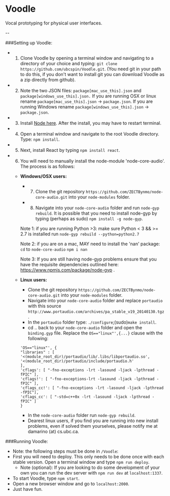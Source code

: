 # Voodle
Vocal prototyping for physical user interfaces.

--

###Setting up Voodle:
* 1. Clone Voodle by opening a terminal window and navigating to a directory of your choice and typing: `git clone https://github.com/ubcspin/Voodle.git`. (You need git in your path to do this, if you don't want to install git you can download Voodle as a zip directly from github).
* 2. Note the two JSON files: `package[mac_use_this].json` and `package[windows_use_this].json.` If you are running OSX or linux rename `package[mac_use_this].json` -> `package.json`. If you are running Windows rename `package[windows_use_this].json` -> `package.json`. 
* 3. Install [Node here](https://nodejs.org/en/). After the install, you may have to restart terminal.
* 4. Open a terminal window and navigate to the root Voodle directory. Type: `npm install`.
* 5. Next, install React by typing `npm install react`.
 
* 6. You will need to manually install the node-module 'node-core-audio'. The process is as follows:


	* **Windows/OSX users:**
		* 7. Clone the git repository `https://github.com/ZECTBynmo/node-core-audio.git` into your `node-modules` folder.

		* 8. Navigate into your `node-core-audio` folder and run `node-gyp rebuild`. It is possible that you need to install node-gyp by typing (perhaps as sudo) `npm install -g node-gyp`.


		Note 1: if you are running Python >3:
		make sure Python < 3 && >= 2.7 is installed
			run `node-gyp rebuild --python=python2.7`

		Note 2: if you are on a mac, MAY need to install the 'nan' package:
			`cd` to `node-core-audio`
			`npm i nan`

		Note 3: If you are still having node-gyp problems ensure that you have the requisite dependencies outlined here: https://www.npmjs.com/package/node-gyp .
	* **Linux users:**
		* Clone the git repository `https://github.com/ZECTBynmo/node-core-audio.git` into your `node-modules` folder.
		* Navigate into your `node-core-audio` folder and replace `portaudio` with this source `http://www.portaudio.com/archives/pa_stable_v19_20140130.tgz`.
		* In the `portaudio` folder type: `./configure`;(sudo)`make install`.
		* cd .. back to your `node-core-audio` folder and open the `binding.gyp` file. Replace the `OS=="linux"',{...}` clause with the following:
		```
		'OS=="linux"', {
		"libraries" : [
		'<(module_root_dir)/portaudio/lib/.libs/libportaudio.so',
		'<(module_root_dir)/portaudio/include/portaudio.h'
		],
		'cflags': [ "-fno-exceptions -lrt -lasound -ljack -lpthread -fPIC" ],
		'cflags!': [ "-fno-exceptions-lrt -lasound -ljack -lpthread -fPIC" ],
		'cflags_cc!': [ "-fno-exceptions -lrt -lasound -ljack -lpthread -fPIC"],
		'cflags_cc': [ "-std=c++0x -lrt -lasound -ljack -lpthread -fPIC" ]
		}
		```

		* In the `node-core-audio` folder run `node-gyp rebuild`.
		* Dearest linux users, if you find you are running into new install problems, even if solved them yourselves, please notify me at damarino (at) cs.ubc.ca.

###Running Voodle:
* Note: the following steps must be done in `/Voodle`:
* First you will need to deploy. This only needs to be done once with each stable version. Open a terminal window and type `npm run deploy`.
	* Note (optional): If you are looking to do some development of your own you can run the dev server with `npm run dev` at `localhost:1337`.
* To start Voodle, type `npm start`.
* Open a new browser window and go to `localhost:2000`.
* Just have fun.

